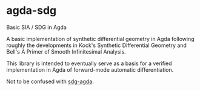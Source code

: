 # agda-sdg
Basic SIA / SDG in Agda

A basic implementation of synthetic differential geometry in Agda following roughly the developments in Kock's Synthetic Differential Geometry and Bell's A Primer of Smooth Infinitesimal Analysis.

This library is intended to eventually serve as a basis for a verified implementation in Agda of forward-mode automatic differentiation.

Not to be confused with [sdg-agda](https://github.com/konn/sdg-agda).
